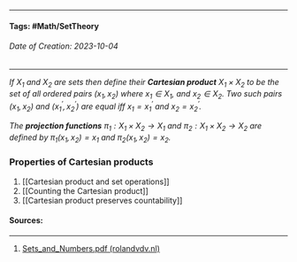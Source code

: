 __________________________________________________________________________
#### **Tags:** #Math/SetTheory 
###### *Date of Creation: 2023-10-04*
__________________________________________________________________________

*If $X_1$ and $X_2$ are sets then define their **Cartesian product** $X_1 \times X_2$ to be the set of all ordered pairs $(x_1, x_2)$ where $x_1 \in X_1$, and $x_2 \in X_2$.  Two such pairs $(x_1, x_2)$ and $(x_1^\prime, x_2^\prime)$ are equal iff $x_1 = x_1^\prime \text{ and } x_2 = x_2^\prime$.*

*The **projection functions** $\pi_1 : X_1 \times X_2 \rightarrow X_1$ and $\pi_2 : X_1 \times X_2 \rightarrow X_2$ are defined by $\pi _1 (x_1, x_2) = x_1$ and $\pi _2 (x_1, x_2) = x_2$.*

### Properties of Cartesian products
1. [[Cartesian product and set operations]]
2. [[Counting the Cartesian product]]
3. [[Cartesian product preserves countability]]
#### Sources:
__________________________________________________________________________
1. [Sets_and_Numbers.pdf (rolandvdv.nl)](https://www.rolandvdv.nl/Sets_and_Numbers.pdf)